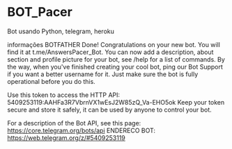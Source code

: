 # BOT_Pacer
Bot usando Python, telegram, heroku


informações BOTFATHER
Done! Congratulations on your new bot. You will find it at t.me/AnswersPacer_Bot. You can now add a description, about section and profile picture for your bot, see /help for a list of commands. By the way, when you've finished creating your cool bot, ping our Bot Support if you want a better username for it. Just make sure the bot is fully operational before you do this.

Use this token to access the HTTP API:
5409253119:AAHFa3R7VbrnVX1wEsJ2W85zQ_Va-EHO5ok
Keep your token secure and store it safely, it can be used by anyone to control your bot.

For a description of the Bot API, see this page: https://core.telegram.org/bots/api
ENDERECO BOT: https://web.telegram.org/z/#5409253119

